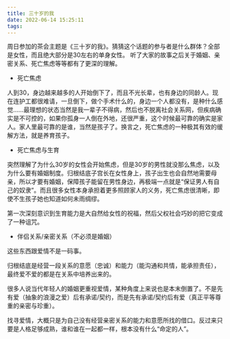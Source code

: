 ```yaml
---
title: 三十岁的我
date: 2022-06-14 15:25:11
tags:
---
```


周日参加的茶会主题是《三十岁的我》。猜猜这个话题的参与者是什么群体？全部是女性，而且绝大部分是30左右的单身女性。
听了大家的故事之后关于婚姻、亲密关系、死亡焦虑等等都有了更深的理解。

<!-- more -->

- 死亡焦虑

人到30，身边越来越多的人开始倒下了，而且不光长辈，也有身边的同龄人。现在连护工都很难请，一旦倒下，做个手术什么的，身边一个人都没有，是种什么感觉……最理想的状态当然是我一辈子不得病，然后也不脱离社会关系网，但疾病确实是不可控的，如果你孤身一人倒在外地，还很严重，这个时候最可靠的确实是家人。家人里最可靠的是谁，当然是孩子了。换言之，死亡焦虑的一种极其有效的缓解方法，就是养育孩子。

- 死亡焦虑与生育

突然理解了为什么30岁的女性会开始焦虑，但是30岁的男性就没那么焦虑，以及为什么要有婚姻制度。归根结底子宫长在女性身上，孩子出生也会自然地需要母亲，所以才要有婚姻，保障孩子能留在男性身边，再极端一点就是“保证男人有自己的奴隶”。而且很多女性本身承担着更多照顾家人的义务，死亡焦虑很清晰，即使不生孩子她也知道如何未雨绸缪。

第一次深刻意识到生育能力是大自然给女性的祝福，然后父权社会巧妙的把它变成了一种诅咒。

- 伴侣关系/亲密关系（不必须是婚姻）

这些东西跟爱情不是一码事。

归根结底是经营一段关系的意愿（忠诚）和能力（能沟通和共情，能承担责任），最终爱不爱的都是在关系中培养出来的。

很多人说当代年轻人的婚姻更重视爱情，某种角度上来说也是本末倒置了。不是先有爱（抽象的浪漫之爱）后有承诺/契约，而是先有承诺/契约后有爱（真正平等尊重的亲密与珍重）。

找寻爱情，大概只是为自己没有经营亲密关系的能力和意愿所找的借口。反过来只要是人格足够成熟，谁和谁在一起都一样，根本没有什么“命定的人”。